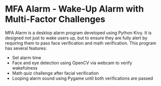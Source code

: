 # MFA Alarm - Wake-Up Alarm with Multi-Factor Challenges

MFA Alarm is a desktop alarm program developed using Python Kivy. It is designed not just to wake users up, but to ensure they are fully alert by requiring them to pass face verification and math verification. This program has several features:

- Set alarm time
- Face and eye detection using OpenCV via webcam to verify wakefulness
- Math quiz challenge after facial verification
- Looping alarm sound using Pygame until both verifications are passed